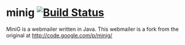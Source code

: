 minig [![Build Status](https://api.travis-ci.org/ksokol/minig.png?branch=master)](https://travis-ci.org/ksokol/minig/)
=====

MiniG is a webmailer written in Java. This webmailer is a fork from the original at http://code.google.com/p/minig/
